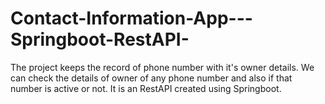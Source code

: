 # Contact-Information-App---Springboot-RestAPI-
The project keeps the record of phone number with it's owner details. We can check the details of owner of any phone number and also if that number is active or not. It is an RestAPI created using Springboot.
